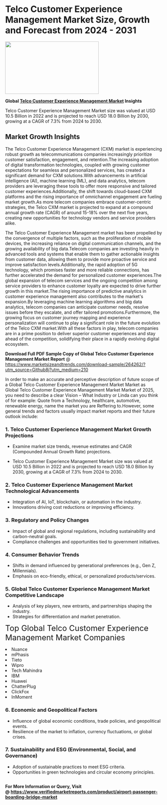 <H1>Telco Customer Experience Management Market Size, Growth and Forecast from 2024 - 2031</H1><img class="aligncenter size-medium wp-image-584254" src="https://thirdeyenews.in/wp-content/uploads/2024/09/Global-Market-Research-300x168.jpeg" alt="" width="300" height="168" /><p><strong>Global&nbsp;<a href="https://www.marketsizeandtrends.com/download-sample/264262/?utm_source=Github8j?utm_medium=210">Telco Customer Experience Management Market</a> Insights</strong></p><p>Telco Customer Experience Management Market size was valued at USD 10.5 Billion in 2022 and is projected to reach USD 18.0 Billion by 2030, growing at a CAGR of 7.3% from 2024 to 2030.</p><p><h2>Market Growth Insights</h2> <p>The Telco Customer Experience Management (CXM) market is experiencing robust growth as telecommunications companies increasingly prioritize customer satisfaction, engagement, and retention.The increasing adoption of digital transformation technologies, coupled with growing customer expectations for seamless and personalized services, has created a significant demand for CXM solutions.With advancements in artificial intelligence (AI), machine learning (ML), and data analytics, telecom providers are leveraging these tools to offer more responsive and tailored customer experiences.Additionally, the shift towards cloud-based CXM platforms and the rising importance of omnichannel engagement are fueling market growth.As more telecom companies embrace customer-centric strategies, the Telco CXM market is projected to expand at a compound annual growth rate (CAGR) of around 15-18% over the next five years, creating new opportunities for technology vendors and service providers alike.</p> <p>The Telco Customer Experience Management market has been propelled by the convergence of multiple factors, such as the proliferation of mobile devices, the increasing reliance on digital communication channels, and the growing availability of big data.Telecom companies are investing heavily in advanced tools and systems that enable them to gather actionable insights from customer data, allowing them to provide more proactive service and improve satisfaction levels.Additionally, the rapid adoption of 5G technology, which promises faster and more reliable connections, has further accelerated the demand for personalized customer experiences.The global expansion of telecom services and the ongoing competition among service providers to enhance customer loyalty are expected to drive further growth in this market.The rising importance of predictive analytics in customer experience management also contributes to the market's expansion.By leveraging machine learning algorithms and big data analytics, telecom companies can anticipate customer needs, resolve issues before they escalate, and offer tailored promotions.Furthermore, the growing focus on customer journey mapping and experience personalization will continue to play a significant role in the future evolution of the Telco CXM market.With all these factors in play, telecom companies are in a prime position to deliver superior customer experiences and stay ahead of the competition, solidifying their place in a rapidly evolving digital ecosystem.</p> <p><span class=""><strong>Download Full PDF Sample Copy of Global Telco Customer Experience Management Market Report</strong> @ <a href="https://www.marketsizeandtrends.com/download-sample/264262/?utm_source=Github8j?utm_medium=210" target="_blank">https://www.marketsizeandtrends.com/download-sample/264262/?utm_source=Github8j?utm_medium=210</a></span></p><p>In order to make an accurate and perceptive description of future scope of a Global&nbsp;Telco Customer Experience Management Market Market as Global&nbsp;Telco Customer Experience Management Market Market of 2025, you need to describe a clear Vision &ndash; What Industry or Linda can you think of for example: Quote from a Technology, healthcare, automotive, renewable energy, name the market you are Reffering to.However, some general trends and factors usually impact market reports and their future outlook include:</p><h3>1.&nbsp;<strong>Telco Customer Experience Management Market Growth Projections</strong></h3><ul><li>Examine market size trends, revenue estimates and CAGR (Compounded Annual Growth Rate) projections.</li><li><p>Telco Customer Experience Management Market size was valued at USD 10.5 Billion in 2022 and is projected to reach USD 18.0 Billion by 2030, growing at a CAGR of 7.3% from 2024 to 2030.</p></li></ul><h3>2.&nbsp;<strong>Telco Customer Experience Management Market Technological Advancements</strong></h3><ul><li>Integration of AI, IoT, blockchain, or automation in the industry.</li><li>Innovations driving cost reductions or improving efficiency.</li></ul><h3>3.&nbsp;<strong>Regulatory and Policy Changes</strong></h3><ul><li>Impact of global and regional regulations, including sustainability and carbon-neutral goals.</li><li>Compliance challenges and opportunities tied to government initiatives.</li></ul><h3>4.&nbsp;<strong>Consumer Behavior Trends</strong></h3><ul><li>Shifts in demand influenced by generational preferences (e.g., Gen Z, Millennials).</li><li>Emphasis on eco-friendly, ethical, or personalized products/services.</li></ul><h3>5.&nbsp;<strong>Global Telco Customer Experience Management Market Competitive Landscape</strong></h3><ul><li>Analysis of key players, new entrants, and partnerships shaping the industry.</li><li>Strategies for differentiation and market penetration.</li></ul><p data-pm-slice="1 1 []"><span style="color: inherit; font-family: inherit; font-size: 25px;">Top Global Telco Customer Experience Management Market Companies</span></p><div class="" data-test-id=""><p><li>Nuance</li><li> mPhasis</li><li> Tieto</li><li> Wipro</li><li> Tech Mahindra</li><li> IBM</li><li> Huawei</li><li> ChatterPlug</li><li> ClickFox</li><li> InMoment</li></p></div><h3>6.&nbsp;<strong>Economic and Geopolitical Factors</strong></h3><ul><li>Influence of global economic conditions, trade policies, and geopolitical events.</li><li>Resilience of the market to inflation, currency fluctuations, or global crises.</li></ul><h3>7.&nbsp;<strong>Sustainability and ESG (Environmental, Social, and Governance)</strong></h3><ul><li>Adoption of sustainable practices to meet ESG criteria.</li><li>Opportunities in green technologies and circular economy principles.</li></ul><h2><strong style="font-size: 14px;">For More Information or Query, Visit @&nbsp;</strong><a style="background-color: #ffffff; font-size: 14px;" href="https://www.marketsizeandtrends.com/report/telco-customer-experience-management-market/" target="_blank">https://www.verifiedmarketreports.com/product/airport-passenger-boarding-bridge-market</a></h2>